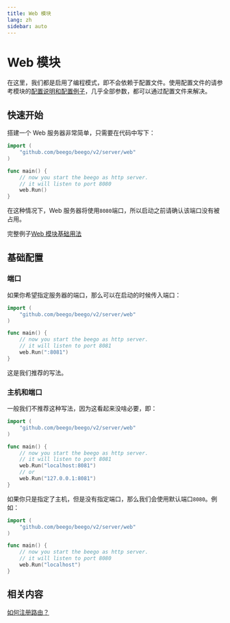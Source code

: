 ```yaml
---
title: Web 模块
lang: zh
sidebar: auto
---
```


# Web 模块

在这里，我们都是启用了编程模式，即不会依赖于配置文件。使用配置文件的请参考模块的[配置说明和配置例子](config.md)，几乎全部参数，都可以通过配置文件来解决。

## 快速开始

搭建一个 Web 服务器非常简单，只需要在代码中写下：

```go
import (
	"github.com/beego/beego/v2/server/web"
)

func main() {
	// now you start the beego as http server.
	// it will listen to port 8080
	web.Run()
}
```

在这种情况下，Web 服务器将使用`8080`端口，所以启动之前请确认该端口没有被占用。

完整例子[Web 模块基础用法](https://github.com/beego/beego-example/blob/master/httpserver/basic/main.go)

## 基础配置

### 端口

如果你希望指定服务器的端口，那么可以在启动的时候传入端口：

```go
import (
    "github.com/beego/beego/v2/server/web"
)

func main() {
	// now you start the beego as http server.
	// it will listen to port 8081
	web.Run(":8081")
}
```

这是我们推荐的写法。

### 主机和端口

一般我们不推荐这种写法，因为这看起来没啥必要，即：

```go
import (
    "github.com/beego/beego/v2/server/web"
)

func main() {
	// now you start the beego as http server.
	// it will listen to port 8081
	web.Run("localhost:8081")
	// or
	web.Run("127.0.0.1:8081")
}
```

如果你只是指定了主机，但是没有指定端口，那么我们会使用默认端口`8080`。例如：

```go
import (
    "github.com/beego/beego/v2/server/web"
)

func main() {
	// now you start the beego as http server.
	// it will listen to port 8080
	web.Run("localhost")
}
```

## 相关内容

[如何注册路由？](router/README.md)
